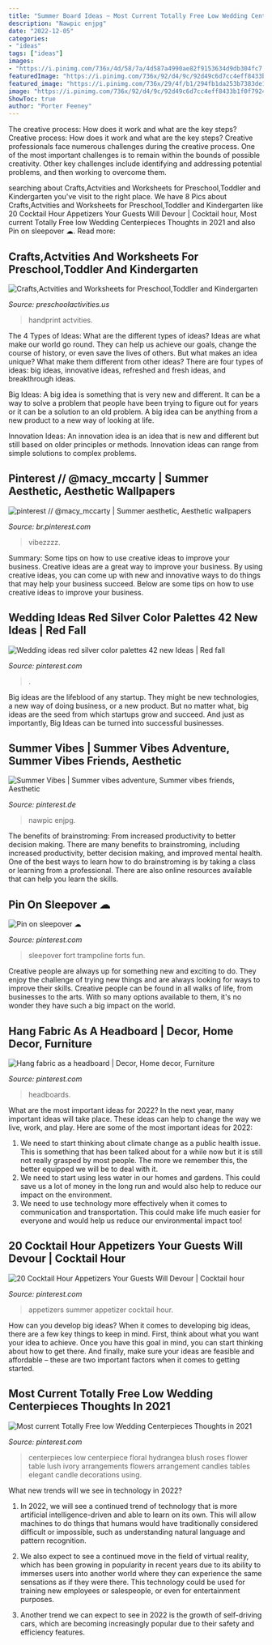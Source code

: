 ```yaml
---
title: "Summer Board Ideas ~ Most Current Totally Free Low Wedding Centerpieces Thoughts In 2021"
description: "Nawpic enjpg"
date: "2022-12-05"
categories:
- "ideas"
tags: ["ideas"]
images:
- "https://i.pinimg.com/736x/4d/58/7a/4d587a4990ae82f9153634d9db304fc7.jpg"
featuredImage: "https://i.pinimg.com/736x/92/d4/9c/92d49c6d7cc4eff8433b1f0f79240ef8.jpg"
featured_image: "https://i.pinimg.com/736x/29/4f/b1/294fb1da253b7383de1b33424a4281e3.jpg"
image: "https://i.pinimg.com/736x/92/d4/9c/92d49c6d7cc4eff8433b1f0f79240ef8.jpg"
ShowToc: true
author: "Porter Feeney"
---
```



The creative process: How does it work and what are the key steps?
Creative process: How does it work and what are the key steps?
Creative professionals face numerous challenges during the creative process. One of the most important challenges is to remain within the bounds of possible creativity. Other key challenges include identifying and addressing potential problems, and then working to overcome them.

	

		
searching about Crafts,Actvities and Worksheets for Preschool,Toddler and Kindergarten you've visit to the right place. We have 8 Pics about Crafts,Actvities and Worksheets for Preschool,Toddler and Kindergarten like 20 Cocktail Hour Appetizers Your Guests Will Devour | Cocktail hour, Most current Totally Free low Wedding Centerpieces Thoughts in 2021 and also Pin on sleepover ☁. Read more:
		
    
## Crafts,Actvities And Worksheets For Preschool,Toddler And Kindergarten

<img loading=lazy src="https://www.preschoolactivities.us/wp-content/uploads/2016/07/handprint-flower.jpg" onerror="this.onerror=null;this.src='https://tse2.mm.bing.net/th?id=OIP.pJPJsaAcsYKt4i9n9OKL2gHaJ6&amp;pid=15.1';" alt="Crafts,Actvities and Worksheets for Preschool,Toddler and Kindergarten">

_Source: preschoolactivities.us_

>handprint actvities. 

	

The 4 Types of Ideas: What are the different types of ideas?
Ideas are what make our world go round. They can help us achieve our goals, change the course of history, or even save the lives of others. But what makes an idea unique? What make them different from other ideas?
There are four types of ideas: big ideas, innovative ideas, refreshed and fresh ideas, and breakthrough ideas.

Big Ideas: A big idea is something that is very new and different. It can be a way to solve a problem that people have been trying to figure out for years or it can be a solution to an old problem. A big idea can be anything from a new product to a new way of looking at life.

Innovation Ideas: An innovation idea is an idea that is new and different but still based on older principles or methods. Innovation ideas can range from simple solutions to complex problems.

    
## Pinterest // @macy_mccarty | Summer Aesthetic, Aesthetic Wallpapers

<img loading=lazy src="https://i.pinimg.com/736x/92/d4/9c/92d49c6d7cc4eff8433b1f0f79240ef8.jpg" onerror="this.onerror=null;this.src='https://tse1.mm.bing.net/th?id=OIP.F_nXwq1OT22P4Tn_3DslnAHaKA&amp;pid=15.1';" alt="pinterest // @macy_mccarty | Summer aesthetic, Aesthetic wallpapers">

_Source: br.pinterest.com_

>vibezzzz. 

	

Summary: Some tips on how to use creative ideas to improve your business.
Creative ideas are a great way to improve your business. By using creative ideas, you can come up with new and innovative ways to do things that may help your business succeed. Below are some tips on how to use creative ideas to improve your business.

    
## Wedding Ideas Red Silver Color Palettes 42 New Ideas | Red Fall

<img loading=lazy src="https://i.pinimg.com/736x/a9/fd/60/a9fd6009c5cfd3369bf1738364ccf9e4.jpg" onerror="this.onerror=null;this.src='https://tse2.mm.bing.net/th?id=OIP.mHxagi4D9gTR4sXhbXWICQAAAA&amp;pid=15.1';" alt="Wedding ideas red silver color palettes 42 new Ideas | Red fall">

_Source: pinterest.com_

>. 

	

Big ideas are the lifeblood of any startup. They might be new technologies, a new way of doing business, or a new product. But no matter what, big ideas are the seed from which startups grow and succeed. And just as importantly, Big Ideas can be turned into successful businesses.

    
## Summer Vibes | Summer Vibes Adventure, Summer Vibes Friends, Aesthetic

<img loading=lazy src="https://i.pinimg.com/736x/29/4f/b1/294fb1da253b7383de1b33424a4281e3.jpg" onerror="this.onerror=null;this.src='https://tse1.mm.bing.net/th?id=OIP.fXksMW-XNf3x5TlB5lrXhgHaNJ&amp;pid=15.1';" alt="Summer Vibes | Summer vibes adventure, Summer vibes friends, Aesthetic">

_Source: pinterest.de_

>nawpic enjpg. 

	

The benefits of brainstroming: From increased productivity to better decision making.
There are many benefits to brainstroming, including increased productivity, better decision making, and improved mental health. One of the best ways to learn how to do brainstroming is by taking a class or learning from a professional. There are also online resources available that can help you learn the skills.

    
## Pin On Sleepover ☁

<img loading=lazy src="https://i.pinimg.com/736x/4d/58/7a/4d587a4990ae82f9153634d9db304fc7.jpg" onerror="this.onerror=null;this.src='https://tse3.mm.bing.net/th?id=OIP.DktDm2pRmFWJiGiAOJXaOwHaJ3&amp;pid=15.1';" alt="Pin on sleepover ☁">

_Source: pinterest.com_

>sleepover fort trampoline forts fun. 

	

Creative people are always up for something new and exciting to do. They enjoy the challenge of trying new things and are always looking for ways to improve their skills. Creative people can be found in all walks of life, from businesses to the arts. With so many options available to them, it's no wonder they have such a big impact on the world.

    
## Hang Fabric As A Headboard | Decor, Home Decor, Furniture

<img loading=lazy src="https://i.pinimg.com/736x/cd/3a/f4/cd3af41247a3c93409f13859857623fa--headboards.jpg" onerror="this.onerror=null;this.src='https://tse3.mm.bing.net/th?id=OIP.4HoYjigSvQ44JBpOzZUv_gHaJ4&amp;pid=15.1';" alt="Hang fabric as a headboard | Decor, Home decor, Furniture">

_Source: pinterest.com_

>headboards. 

	

What are the most important ideas for 2022?
In the next year, many important ideas will take place. These ideas can help to change the way we live, work, and play. Here are some of the most important ideas for 2022:
1. We need to start thinking about climate change as a public health issue. This is something that has been talked about for a while now but it is still not really grasped by most people. The more we remember this, the better equipped we will be to deal with it.
2. We need to start using less water in our homes and gardens. This could save us a lot of money in the long run and would also help to reduce our impact on the environment.
3. We need to use technology more effectively when it comes to communication and transportation. This could make life much easier for everyone and would help us reduce our environmental impact too!

    
## 20 Cocktail Hour Appetizers Your Guests Will Devour | Cocktail Hour

<img loading=lazy src="https://i.pinimg.com/736x/b5/59/9d/b5599d7546ce2503331e53dcf8089697.jpg" onerror="this.onerror=null;this.src='https://tse3.mm.bing.net/th?id=OIP.Vmf-vM1mDT_RvVxefbvT7wHaLH&amp;pid=15.1';" alt="20 Cocktail Hour Appetizers Your Guests Will Devour | Cocktail hour">

_Source: pinterest.com_

>appetizers summer appetizer cocktail hour. 

	

How can you develop big ideas?
When it comes to developing big ideas, there are a few key things to keep in mind. First, think about what you want your idea to achieve. Once you have this goal in mind, you can start thinking about how to get there. And finally, make sure your ideas are feasible and affordable – these are two important factors when it comes to getting started.

    
## Most Current Totally Free Low Wedding Centerpieces Thoughts In 2021

<img loading=lazy src="https://i.pinimg.com/736x/3f/61/a8/3f61a81dacc36d815e07f78bb6c0a625.jpg" onerror="this.onerror=null;this.src='https://tse1.mm.bing.net/th?id=OIP.D3WDXO9dovGK4QdQZyEz5gHaLF&amp;pid=15.1';" alt="Most current Totally Free low Wedding Centerpieces Thoughts in 2021">

_Source: pinterest.com_

>centerpieces low centerpiece floral hydrangea blush roses flower table lush ivory arrangements flowers arrangement candles tables elegant candle decorations using. 

	

What new trends will we see in technology in 2022?
1. In 2022, we will see a continued trend of technology that is more artificial intelligence-driven and able to learn on its own. This will allow machines to do things that humans would have traditionally considered difficult or impossible, such as understanding natural language and pattern recognition.
2. We also expect to see a continued move in the field of virtual reality, which has been growing in popularity in recent years due to its ability to immerses users into another world where they can experience the same sensations as if they were there. This technology could be used for training new employees or salespeople, or even for entertainment purposes.

3. Another trend we can expect to see in 2022 is the growth of self-driving cars, which are becoming increasingly popular due to their safety and efficiency features.

